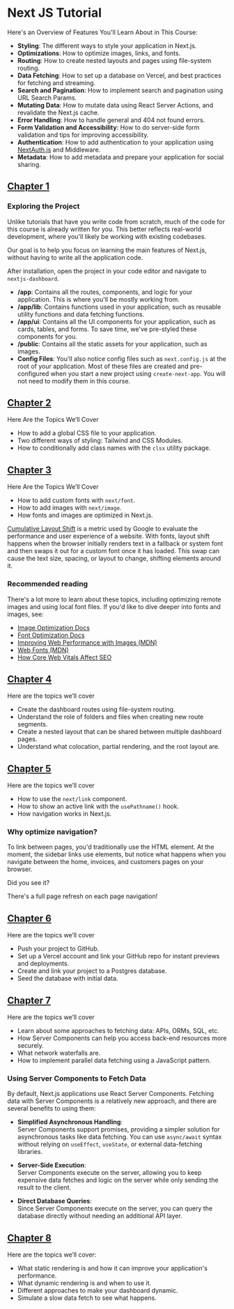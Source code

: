 # Next JS Tutorial
 
Here's an Overview of Features You'll Learn About in This Course:
 
- **Styling**: The different ways to style your application in Next.js.
- **Optimizations**: How to optimize images, links, and fonts.
- **Routing**: How to create nested layouts and pages using file-system routing.
- **Data Fetching**: How to set up a database on Vercel, and best practices for fetching and streaming.
- **Search and Pagination**: How to implement search and pagination using URL Search Params.
- **Mutating Data**: How to mutate data using React Server Actions, and revalidate the Next.js cache.
- **Error Handling**: How to handle general and 404 not found errors.
- **Form Validation and Accessibility**: How to do server-side form validation and tips for improving accessibility.
- **Authentication**: How to add authentication to your application using [NextAuth.js](https://next-auth.js.org/) and Middleware.
- **Metadata**: How to add metadata and prepare your application for social sharing.

## [Chapter 1](https://nextjs.org/learn/dashboard-app/getting-started)

### Exploring the Project

Unlike tutorials that have you write code from scratch, much of the code for this course is already written for you. This better reflects real-world development, where you'll likely be working with existing codebases.

Our goal is to help you focus on learning the main features of Next.js, without having to write all the application code.

After installation, open the project in your code editor and navigate to `nextjs-dashboard`.

- **/app**: Contains all the routes, components, and logic for your application. This is where you'll be mostly working from.
- **/app/lib**: Contains functions used in your application, such as reusable utility functions and data fetching functions.
- **/app/ui**: Contains all the UI components for your application, such as cards, tables, and forms. To save time, we've pre-styled these components for you.
- **/public**: Contains all the static assets for your application, such as images.
- **Config Files**: You'll also notice config files such as `next.config.js` at the root of your application. Most of these files are created and pre-configured when you start a new project using `create-next-app`. You will not need to modify them in this course.


## [Chapter 2](https://nextjs.org/learn/dashboard-app/css-styling)

Here Are the Topics We’ll Cover

- How to add a global CSS file to your application.
- Two different ways of styling: Tailwind and CSS Modules.
- How to conditionally add class names with the `clsx` utility package.

## [Chapter 3](https://nextjs.org/learn/dashboard-app/optimizing-fonts-images)

Here Are the Topics We’ll Cover

- How to add custom fonts with `next/font`.
- How to add images with `next/image`.
- How fonts and images are optimized in Next.js.

[Cumulative Layout Shift](https://vercel.com/blog/how-core-web-vitals-affect-seo) is a metric used by Google to evaluate the performance and user experience of a website. With fonts, layout shift happens when the browser initially renders text in a fallback or system font and then swaps it out for a custom font once it has loaded. This swap can cause the text size, spacing, or layout to change, shifting elements around it.

### Recommended reading
There's a lot more to learn about these topics, including optimizing remote images and using local font files. If you'd like to dive deeper into fonts and images, see:

- [Image Optimization Docs](/docs/app/building-your-application/optimizing/images)
- [Font Optimization Docs](/docs/app/building-your-application/optimizing/fonts)
- [Improving Web Performance with Images (MDN)](https://developer.mozilla.org/en-US/docs/Learn/Performance/Multimedia)
- [Web Fonts (MDN)](https://developer.mozilla.org/en-US/docs/Learn/CSS/Styling_text/Web_fonts)
- [How Core Web Vitals Affect SEO](https://vercel.com/blog/how-core-web-vitals-affect-seo)


## [Chapter 4](https://nextjs.org/learn/dashboard-app/creating-layouts-and-pages)

Here are the topics we’ll cover

- Create the dashboard routes using file-system routing.
- Understand the role of folders and files when creating new route segments.
- Create a nested layout that can be shared between multiple dashboard pages.
- Understand what colocation, partial rendering, and the root layout are.

## [Chapter 5](https://nextjs.org/learn/dashboard-app/navigating-between-pages)

Here are the topics we’ll cover

- How to use the `next/link` component.
- How to show an active link with the `usePathname()` hook.
- How navigation works in Next.js.

### Why optimize navigation?

To link between pages, you'd traditionally use the <a> HTML element. At the moment, the sidebar links use <a> elements, but notice what happens when you navigate between the home, invoices, and customers pages on your browser.

Did you see it?

There's a full page refresh on each page navigation!

## [Chapter 6](https://nextjs.org/learn/dashboard-app/setting-up-your-database)

Here are the topics we’ll cover

- Push your project to GitHub.
- Set up a Vercel account and link your GitHub repo for instant previews and deployments.
- Create and link your project to a Postgres database.
- Seed the database with initial data.

## [Chapter 7](https://nextjs.org/learn/dashboard-app/fetching-data)

Here are the topics we’ll cover

- Learn about some approaches to fetching data: APIs, ORMs, SQL, etc.
- How Server Components can help you access back-end resources more securely.
- What network waterfalls are.
- How to implement parallel data fetching using a JavaScript pattern.

### Using Server Components to Fetch Data

By default, Next.js applications use React Server Components. Fetching data with Server Components is a relatively new approach, and there are several benefits to using them:

- **Simplified Asynchronous Handling**:  
  Server Components support promises, providing a simpler solution for asynchronous tasks like data fetching. You can use `async/await` syntax without relying on `useEffect`, `useState`, or external data-fetching libraries.

- **Server-Side Execution**:  
  Server Components execute on the server, allowing you to keep expensive data fetches and logic on the server while only sending the result to the client.

- **Direct Database Queries**:  
  Since Server Components execute on the server, you can query the database directly without needing an additional API layer.



## [Chapter 8](https://nextjs.org/learn/dashboard-app/static-and-dynamic-rendering)

Here are the topics we’ll cover:

- What static rendering is and how it can improve your application's performance.
- What dynamic rendering is and when to use it.
- Different approaches to make your dashboard dynamic.
- Simulate a slow data fetch to see what happens.



